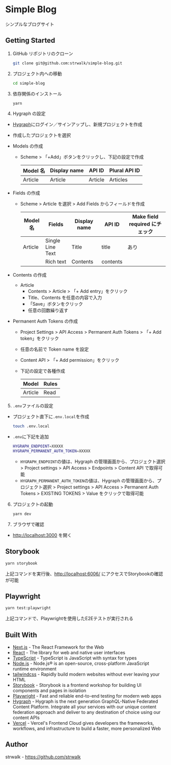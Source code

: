 # Simple Blog

シンプルなブログサイト

## Getting Started

1. GitHub リポジトリのクローン

   ```sh
   git clone git@github.com:strwalk/simple-blog.git
   ```

2. プロジェクト内への移動

   ```sh
   cd simple-blog
   ```

3. 依存関係のインストール

   ```sh
   yarn
   ```

4. Hygraph の設定

- [Hygraph](https://hygraph.com/)にログイン／サインアップし、新規プロジェクトを作成
- 作成したプロジェクトを選択
- Models の作成

  - Scheme > 「+Add」ボタンをクリックし、下記の設定で作成

    | Model 名 | Display name | API ID  | Plural API ID |
    | -------- | ------------ | ------- | ------------- |
    | Article  | Article      | Article | Articles      |

- Fields の作成

  - Scheme > Article を選択 > Add Fields からフィールドを作成

    | Model 名 | Fields           | Display name | API ID      | Make field required にチェック |
    | -------- | ---------------- | ------------ | ----------- | ---------------------------- |
    | Article  | Single Line Text | Title        | title       | あり                          |
    |          | Rich text        | Contents     | contents    |                              |

- Contents の作成
  - Article
    - Contents > Article > 「+ Add entry」をクリック
    - Title、Contents を任意の内容で入力
    - 「Save」ボタンをクリック
    - 任意の回数繰り返す
- Permanent Auth Tokens の作成
  - Project Settings > API Access > Permanent Auth Tokens > 「+ Add token」をクリック
  - 任意の名前で Token name を設定
  - Content API > 「+ Add permission」をクリック
  - 下記の設定で各種作成

    | Model   | Rules |
    | ------- | ----- |
    | Article | Read  |

5. `.env`ファイルの設定

- プロジェクト直下に`.env.local`を作成

  ```sh
  touch .env.local
  ```

- `.env`に下記を追加

  ```sh
  HYGRAPH_ENDPOINT=XXXXX
  HYGRAPH_PERMANENT_AUTH_TOKEN=XXXXX
  ```

  - `HYGRAPH_ENDPOINT`の値は、Hygraph の管理画面から、プロジェクト選択 > Project settings > API Access > Endpoints > Content API で取得可能
  - `HYGRAPH_PERMANENT_AUTH_TOKEN`の値は、Hygraph の管理画面から、プロジェクト選択 > Project settings > API Access > Permanent Auth Tokens > EXISTING TOKENS > Value をクリックで取得可能

6. プロジェクトの起動

   ```sh
   yarn dev
   ```

7. ブラウザで確認

- [http://localhost:3000](http://localhost:3000) を開く

## Storybook

```sh
yarn storybook
```
上記コマンドを実行後、[http://localhost:6006/](http://localhost:6006/) にアクセスでStorybookの確認が可能

## Playwright

```sh
yarn test:playwright
```
上記コマンドで、Playwrightを使用したE2Eテストが実行される

## Built With

- [Next.js](https://nextjs.org/) - The React Framework for the Web
- [React](https://react.dev/) - The library for web and native user interfaces
- [TypeScript](https://www.typescriptlang.org/) - TypeScript is JavaScript with syntax for types
- [Node.js](https://nodejs.org/en) - Node.js® is an open-source, cross-platform JavaScript runtime environment
- [tailwindcss](https://tailwindcss.com/) - Rapidly build modern websites without ever leaving your HTML
- [Storybook](https://storybook.js.org/) - Storybook is a frontend workshop for building UI components and pages in isolation
- [Playwright](https://playwright.dev/) - Fast and reliable end-to-end testing for modern web apps
- [Hygraph](https://hygraph.com/) - Hygraph is the next generation GraphQL-Native Federated Content Platform. Integrate all your services with our unique content federation approach and deliver to any destination of choice using our content APIs
- [Vercel](https://vercel.com/) - Vercel's Frontend Cloud gives developers the frameworks, workflows, and infrastructure to build a faster, more personalized Web

## Author

strwalk - https://github.com/strwalk
